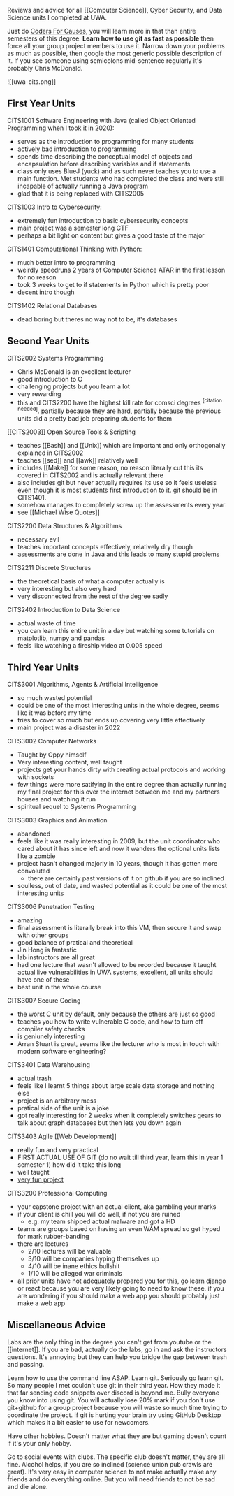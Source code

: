 Reviews and advice for all [[Computer Science]], Cyber Security, and Data Science units I completed at UWA.

Just do [Coders For Causes](https://codersforcauses.org/), you will learn more in that than entire semesters of this degree.  **Learn how to use git as fast as possible** then force all your group project members to use it.  Narrow down your problems as much as possible, then google the most generic possible description of it. If you see someone using semicolons mid-sentence regularly it's probably Chris McDonald.

![[uwa-cits.png]]

## First Year Units

CITS1001 Software Engineering with Java (called Object Oriented Programming when I took it in 2020):

- serves as the introduction to programming for many students
- actively bad introduction to programming
- spends time describing the conceptual model of objects and encapsulation before describing variables and if statements
- class only uses BlueJ (yuck) and as such never teaches you to use a main function.  Met students who had completed the class and were still incapable of actually running a Java program
- glad that it is being replaced with CITS2005

CITS1003 Intro to Cybersecurity:

- extremely fun introduction to basic cybersecurity concepts 
- main project was a semester long CTF
- perhaps a bit light on content but gives a good taste of the major

CITS1401 Computational Thinking with Python:

- much better intro to programming
- weirdly speedruns 2 years of Computer Science ATAR in the first lesson for no reason
- took 3 weeks to get to if statements in Python which is pretty poor
- decent intro though

CITS1402 Relational Databases

- dead boring but theres no way not to be, it's databases

## Second Year Units

CITS2002 Systems Programming

- Chris McDonald is an excellent lecturer
- good introduction to C
- challenging projects but you learn a lot
- very rewarding
- this and CITS2200 have the highest kill rate for comsci degrees <sup>[citation needed]</sup>.  partially because they are hard, partially because the previous units did a pretty bad job preparing students for them

[[CITS2003]] Open Source Tools & Scripting

- teaches [[Bash]] and [[Unix]] which are important and only orthogonally explained in CITS2002
- teaches [[sed]] and [[awk]] relatively well
- includes [[Make]] for some reason, no reason literally cut this its covered in CITS2002 and is actually relevant there
- also includes git but never actually requires its use so it feels useless even though it is most students first introduction to it.  git should be in CITS1401.
- somehow manages to completely screw up the assessments every year
- see [[Michael Wise Quotes]]

CITS2200 Data Structures & Algorithms

- necessary evil
- teaches important concepts effectively, relatively dry though
- assessments are done in Java and this leads to many stupid problems

CITS2211 Discrete Structures

- the theoretical basis of what a computer actually is
- very interesting but also very hard
- very disconnected from the rest of the degree sadly

CITS2402 Introduction to Data Science

- actual waste of time
- you can learn this entire unit in a day but watching some tutorials on matplotlib, numpy and pandas
- feels like watching a fireship video at 0.005 speed

## Third Year Units

CITS3001 Algorithms, Agents & Artificial Intelligence

- so much wasted potential
- could be one of the most interesting units in the whole degree, seems like it was before my time
- tries to cover so much but ends up covering very little effectively
- main project was a disaster in 2022

CITS3002 Computer Networks

- Taught by Oppy himself
- Very interesting content, well taught
- projects get your hands dirty with creating actual protocols and working with sockets
- few things were more satifying in the entire degree than actually running my final project for this over the internet between me and my partners houses and watching it run
- spiritual sequel to Systems Programming

CITS3003 Graphics and Animation

- abandoned
- feels like it was really interesting in 2009, but the unit coordinator who cared about it has since left and now it wanders the optional units lists like a zombie
- project hasn't changed majorly in 10 years, though it has gotten more convoluted
	- there are certainly past versions of it on github if you are so inclined
- soulless, out of date, and wasted potential as it could be one of the most interesting units

CITS3006 Penetration Testing

- amazing
- final assessment is literally break into this VM, then secure it and swap with other groups
- good balance of pratical and theoretical
- Jin Hong is fantastic
- lab instructors are all great
- had one lecture that wasn't allowed to be recorded because it taught actual live vulnerabilities in UWA systems, excellent, all units should have one of these
- best unit in the whole course

CITS3007 Secure Coding

- the worst C unit by default, only because the others are just so good
- teaches you how to write vulnerable C code, and how to turn off compiler safety checks
- is geniunely interesting
- Arran Stuart is great, seems like the lecturer who is most in touch with modern software engineering?

CITS3401 Data Warehousing

- actual trash
- feels like I learnt 5 things about large scale data storage and nothing else
- project is an arbitrary mess
- pratical side of the unit is a joke
- got really interesting for 2 weeks when it completely switches gears to talk about graph databases but then lets you down again

CITS3403 Agile [[Web Development]]

- really fun and very practical
- FIRST ACTUAL USE OF GIT (do no wait till third year, learn this in year 1 semester 1) how did it take this long
- well taught
- [very fun project](https://minecraftle.zachmanson.com)

CITS3200 Professional Computing

- your capstone project with an actual client, aka gambling your marks
- if your client is chill you will do well, if not you are ruined
	- e.g. my team shipped actual malware and got a HD
- teams are groups based on having an even WAM spread so get hyped for mark rubber-banding
- there are lectures
	- 2/10 lectures will be valuable
	- 3/10 will be companies hyping themselves up
	- 4/10 will be inane ethics bullshit
	- 1/10 will be alleged war criminals
- all prior units have not adequately prepared you for this, go learn django or react because you are very likely going to need to know these.  if you are wondering if you should make a web app you should probably just make a web app

## Miscellaneous Advice

Labs are the only thing in the degree you can't get from youtube or the [[internet]].  If you are bad, actually do the labs, go in and ask the instructors questions.  It's annoying but they can help you bridge the gap between trash and passing.

Learn how to use the command line ASAP.  Learn git.  Seriously go learn git.  So many people I met couldn't use git in their third year.  How they made it that far sending code snippets over discord is beyond me.  Bully everyone you know into using git.  You will actually lose 20% mark if you don't use git+github for a group project because you will waste so much time trying to coordinate the project.  If git is hurting your brain try using GitHub Desktop which makes it a bit easier to use for newcomers.

Have other hobbies.  Doesn't matter what they are but gaming doesn't count if it's your only hobby.

Go to social events with clubs.  The specific club doesn't matter, they are all fine. Alcohol helps, if you are so inclined (science union pub crawls are great).  It's very easy in computer science to not make actually make any friends and do everything online.   But you will need friends to not be sad and die alone.
